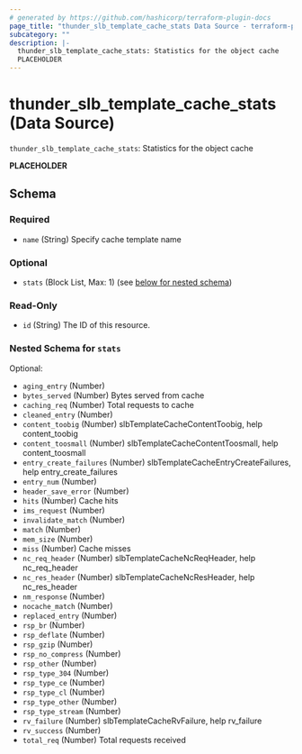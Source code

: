 ```yaml
---
# generated by https://github.com/hashicorp/terraform-plugin-docs
page_title: "thunder_slb_template_cache_stats Data Source - terraform-provider-thunder"
subcategory: ""
description: |-
  thunder_slb_template_cache_stats: Statistics for the object cache
  PLACEHOLDER
---
```


# thunder_slb_template_cache_stats (Data Source)

`thunder_slb_template_cache_stats`: Statistics for the object cache

__PLACEHOLDER__



<!-- schema generated by tfplugindocs -->
## Schema

### Required

- `name` (String) Specify cache template name

### Optional

- `stats` (Block List, Max: 1) (see [below for nested schema](#nestedblock--stats))

### Read-Only

- `id` (String) The ID of this resource.

<a id="nestedblock--stats"></a>
### Nested Schema for `stats`

Optional:

- `aging_entry` (Number)
- `bytes_served` (Number) Bytes served from cache
- `caching_req` (Number) Total requests to cache
- `cleaned_entry` (Number)
- `content_toobig` (Number) slbTemplateCacheContentToobig, help content_toobig
- `content_toosmall` (Number) slbTemplateCacheContentToosmall, help content_toosmall
- `entry_create_failures` (Number) slbTemplateCacheEntryCreateFailures, help entry_create_failures
- `entry_num` (Number)
- `header_save_error` (Number)
- `hits` (Number) Cache hits
- `ims_request` (Number)
- `invalidate_match` (Number)
- `match` (Number)
- `mem_size` (Number)
- `miss` (Number) Cache misses
- `nc_req_header` (Number) slbTemplateCacheNcReqHeader, help nc_req_header
- `nc_res_header` (Number) slbTemplateCacheNcResHeader, help nc_res_header
- `nm_response` (Number)
- `nocache_match` (Number)
- `replaced_entry` (Number)
- `rsp_br` (Number)
- `rsp_deflate` (Number)
- `rsp_gzip` (Number)
- `rsp_no_compress` (Number)
- `rsp_other` (Number)
- `rsp_type_304` (Number)
- `rsp_type_ce` (Number)
- `rsp_type_cl` (Number)
- `rsp_type_other` (Number)
- `rsp_type_stream` (Number)
- `rv_failure` (Number) slbTemplateCacheRvFailure, help rv_failure
- `rv_success` (Number)
- `total_req` (Number) Total requests received


